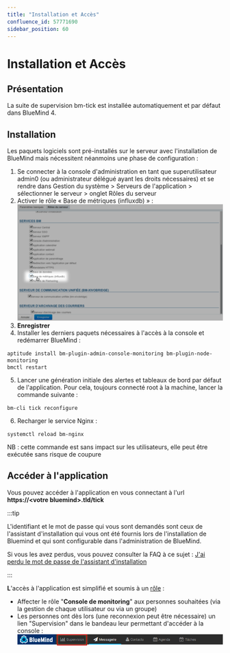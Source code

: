 ```yaml
---
title: "Installation et Accès"
confluence_id: 57771690
sidebar_position: 60
---
```

# Installation et Accès


## Présentation

La suite de supervision bm-tick est installée automatiquement et par défaut dans BlueMind 4.


## Installation

Les paquets logiciels sont pré-installés sur le serveur avec l'installation de BlueMind mais nécessitent néanmoins une phase de configuration :

1. Se connecter à la console d'administration en tant que superutilisateur admin0 (ou administrateur délégué ayant les droits nécessaires) et se rendre dans Gestion du système > Serveurs de l'application > sélectionner le serveur > onglet Rôles du serveur
2. Activer le rôle « Base de métriques (influxdb) » :![](../../../attachments/57771690/57771692.png)
3. ****Enregistrer****
4. Installer les derniers paquets nécessaires à l'accès à la console et redémarrer BlueMind :


```
aptitude install bm-plugin-admin-console-monitoring bm-plugin-node-monitoring
bmctl restart
```


5. Lancer une génération initiale des alertes et tableaux de bord par défaut de l'application. Pour cela, toujours connecté root à la machine, lancer la commande suivante :


```
bm-cli tick reconfigure
```


6. Recharger le service Nginx :


```
systemctl reload bm-nginx
```

NB : cette commande est sans impact sur les utilisateurs, elle peut être exécutée sans risque de coupure


## Accéder à l'application

Vous pouvez accéder à l'application en vous connectant à l'url **https://&lt;votre bluemind>.tld/tick**


:::tip

L'identifiant et le mot de passe qui vous sont demandés sont ceux de l'assistant d'installation qui vous ont été fournis lors de l'installation de Bluemind et qui sont configurable dans l'administration de BlueMind.

Si vous les avez perdus, vous pouvez consulter la FAQ à ce sujet : [J'ai perdu le mot de passe de l'assistant d'installation](/FAQ_Foire_aux_questions_/#FAQ-swpassword)

:::

**L**'accès à l'application est simplifié et soumis à un [rôle](/Guide_de_l_administrateur/Gestion_des_entites/Utilisateurs/Les_rôles_droits_d_accès_et_d_administration/) :

- Affecter le rôle "**Console de monitoring**" aux personnes souhaitées (via la gestion de chaque utilisateur ou via un groupe)
- Les personnes ont dès lors (une reconnexion peut être nécessaire) un lien "Supervision" dans le bandeau leur permettant d'accéder à la console :![](../../../attachments/57771690/57771694.png)


